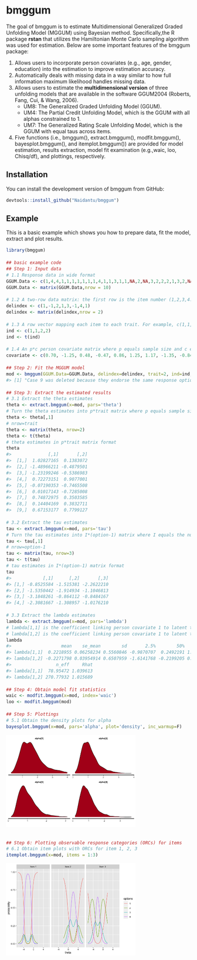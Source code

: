 
<!-- README.md is generated from README.Rmd. Please edit that file -->

# bmggum

<!-- badges: start -->

<!-- badges: end -->

The goal of bmggum is to estimate Multidimensional Generalized Graded
Unfolding Model (MGGUM) using Bayesian method. Specifically,the R
package **rstan** that utilizes the Hamiltonian Monte Carlo sampling
algorithm was used for estimation. Below are some important features of
the bmggum package:

1.  Allows users to incorporate person covariates (e.g., age, gender,
    education) into the estimation to improve estimation accuracy.
2.  Automatically deals with missing data in a way similar to how full
    information maximum likelihood handles missing data.
3.  Allows users to estimate the **multidimensional version** of three
    unfolding models that are available in the software GGUM2004
    (Roberts, Fang, Cui, & Wang, 2006).
      - UM8: The Generalized Graded Unfolding Model (GGUM).
      - UM4: The Partial Credit Unfolding Model, which is the GGUM with
        all alphas constrained to 1.
      - UM7: The Generalized Rating Scale Unfolding Model, which is the
        GGUM with equal taus across items.
4.  Five functions (i.e., bmggum(), extract.bmggum(), modfit.bmggum(),
    bayesplot.bmggum(), and itemplot.bmggum()) are provided for model
    estimation, results extraction, model fit examination (e.g.,waic,
    loo, Chisq/df), and plottings, respectively.

## Installation

You can install the development version of bmggum from GitHub:

``` r
devtools::install_github("Naidantu/bmggum")
```

## Example

This is a basic example which shows you how to prepare data, fit the
model, extract and plot results.

``` r
library(bmggum)

## basic example code
## Step 1: Input data
# 1.1 Response data in wide format
GGUM.Data <- c(1,4,4,1,1,1,1,1,1,1,4,1,1,3,1,1,NA,2,NA,3,2,2,2,1,3,2,NA,2,1,1,2,1,NA,NA,NA,1,3,NA,1,2)
GGUM.Data <- matrix(GGUM.Data,nrow = 10)

# 1.2 A two-row data matrix: the first row is the item number (1,2,3,4...); the second row indicates the signs of delta for each item (-1,0,1,...). For items that have negative deltas for sure, "-1" should be assigned; for items that have positive deltas, "1" should be assigned; for items whose deltas may be either positive or negative (e.g., intermediate items), "0" should assigned. We recommend at least two positive and two negative items per trait for better estimation.
delindex <- c(1,-1,2,1,3,-1,4,1)
delindex <- matrix(delindex,nrow = 2)

# 1.3 A row vector mapping each item to each trait. For example, c(1,1,1,2,2,2) means that the first 3 items belong to trait 1 and the last 3 items belong to trait 2.
ind <- c(1,1,2,2)
ind <- t(ind)

# 1.4 An p*c person covariate matrix where p equals sample size and c equals the number of covariates. The default is NULL, meaning no person covariate.
covariate <- c(0.70, -1.25, 0.48, -0.47, 0.86, 1.25, 1.17, -1.35, -0.84, -0.55)

## Step 2: Fit the MGGUM model
mod <- bmggum(GGUM.Data=GGUM.Data, delindex=delindex, trait=2, ind=ind, option=4, model="UM8", covariate=covariate)
#> [1] "Case 9 was deleted because they endorse the same response option across all items"

## Step 3: Extract the estimated results 
# 3.1 Extract the theta estimates 
theta <- extract.bmggum(x=mod, pars='theta')
# Turn the theta estimates into p*trait matrix where p equals sample size and trait equals the number of latent traits
theta <- theta[,1]
# nrow=trait
theta <- matrix(theta, nrow=2)  
theta <- t(theta)
# theta estimates in p*trait matrix format
theta
#>              [,1]       [,2]
#>  [1,]  1.02827165  0.1383072
#>  [2,] -1.48966211 -0.4879501
#>  [3,] -1.23199246 -0.5386983
#>  [4,]  0.72273151  0.9077001
#>  [5,] -0.07190353 -0.7465508
#>  [6,]  0.01017143 -0.7285008
#>  [7,]  0.74872975  0.3503585
#>  [8,]  0.14404169  0.3832711
#>  [9,]  0.67153177  0.7799127

# 3.2 Extract the tau estimates 
tau <- extract.bmggum(x=mod, pars='tau')
# Turn the tau estimates into I*(option-1) matrix where I equals the number of items and option equals the number of response options
tau <- tau[,1]
# nrow=option-1
tau <- matrix(tau, nrow=3)  
tau <- t(tau)
# tau estimates in I*(option-1) matrix format
tau
#>            [,1]      [,2]       [,3]
#> [1,] -0.8525584 -1.515381 -2.2622210
#> [2,] -1.5350442 -1.914934 -1.1046813
#> [3,] -3.1848261 -0.864112 -0.8484167
#> [4,] -2.3081667 -1.308957 -1.0176210

# 3.3 Extract the lambda estimates 
lambda <- extract.bmggum(x=mod, pars='lambda')
# lambda[1,1] is the coefficient linking person covariate 1 to latent trait 1
# lambda[1,2] is the coefficient linking person covariate 1 to latent trait 2
lambda
#>                   mean    se_mean        sd       2.5%        50%     97.5%
#> lambda[1,1]  0.2218955 0.06258234 0.5560846 -0.9870707  0.2492191 1.2429283
#> lambda[1,2] -0.2271798 0.03954914 0.6507959 -1.6141768 -0.2199205 0.9996559
#>                 n_eff     Rhat
#> lambda[1,1]  78.95472 1.039613
#> lambda[1,2] 270.77932 1.015689

## Step 4: Obtain model fit statistics 
waic <- modfit.bmggum(x=mod, index='waic')
loo <- modfit.bmggum(mod)

## Step 5: Plottings
# 5.1 Obtain the density plots for alpha
bayesplot.bmggum(x=mod, pars='alpha', plot='density', inc_warmup=F)
```

<img src="man/figures/README-example-1.png" width="70%" />

``` r

## Step 6: Plotting observable response categories (ORCs) for items
# 6.1 Obtain item plots with ORCs for item 1, 2, 3
itemplot.bmggum(x=mod, items = 1:3)
```

<img src="man/figures/README-example-2.png" width="70%" />

